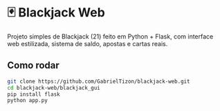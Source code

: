 # 🃏 Blackjack Web

Projeto simples de Blackjack (21) feito em Python + Flask, com interface web estilizada, sistema de saldo, apostas e cartas reais.

## Como rodar

```bash
git clone https://github.com/GabrielTizon/blackjack-web.git
cd blackjack-web/blackjack_gui
pip install flask
python app.py
